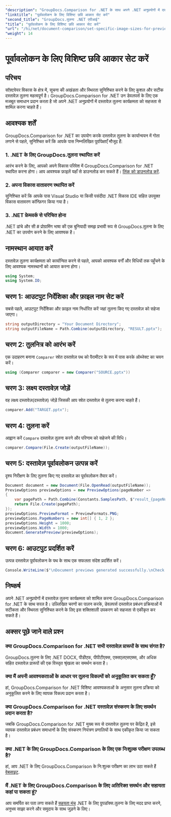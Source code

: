 ```yaml
---
"description": "GroupDocs.Comparison for .NET के साथ अपने .NET अनुप्रयोगों में दस्तावेज़ तुलना कार्यक्षमता को सहजता से एकीकृत करें।"
"linktitle": "पूर्वावलोकन के लिए विशिष्ट छवि आकार सेट करें"
"second_title": "GroupDocs.तुलना .NET एपीआई"
"title": "पूर्वावलोकन के लिए विशिष्ट छवि आकार सेट करें"
"url": "/hi/net/document-comparison/set-specific-image-sizes-for-previews/"
"weight": 14
---
```


# पूर्वावलोकन के लिए विशिष्ट छवि आकार सेट करें

## परिचय
सॉफ़्टवेयर विकास के क्षेत्र में, सूचना की अखंडता और स्थिरता सुनिश्चित करने के लिए कुशल और सटीक दस्तावेज़ तुलना महत्वपूर्ण है। GroupDocs.Comparison for .NET उन डेवलपर्स के लिए एक मजबूत समाधान प्रदान करता है जो अपने .NET अनुप्रयोगों में दस्तावेज़ तुलना कार्यक्षमता को सहजता से शामिल करना चाहते हैं।
## आवश्यक शर्तें
GroupDocs.Comparison for .NET का उपयोग करके दस्तावेज़ तुलना के कार्यान्वयन में गोता लगाने से पहले, सुनिश्चित करें कि आपके पास निम्नलिखित पूर्वापेक्षाएँ मौजूद हैं:
### 1. .NET के लिए GroupDocs.तुलना स्थापित करें
आरंभ करने के लिए, आपको अपने विकास परिवेश में GroupDocs.Comparison for .NET स्थापित करना होगा। आप आवश्यक फ़ाइलें यहाँ से डाउनलोड कर सकते हैं। [लिंक को डाउनलोड करें](https://releases.groupdocs.com/comparison/net/).
### 2. अपना विकास वातावरण स्थापित करें
सुनिश्चित करें कि आपके पास Visual Studio या किसी पसंदीदा .NET विकास IDE सहित उपयुक्त विकास वातावरण कॉन्फ़िगर किया गया है।
### 3. .NET फ्रेमवर्क से परिचित होना
.NET ढांचे और सी # प्रोग्रामिंग भाषा की एक बुनियादी समझ प्रभावी रूप से GroupDocs.तुलना के लिए .NET का उपयोग करने के लिए आवश्यक है।

## नामस्थान आयात करें
दस्तावेज़ तुलना कार्यक्षमता को कार्यान्वित करने से पहले, आपको आवश्यक वर्गों और विधियों तक पहुँचने के लिए आवश्यक नामस्थानों को आयात करना होगा।
```csharp
using System;
using System.IO;
```
## चरण 1: आउटपुट निर्देशिका और फ़ाइल नाम सेट करें
सबसे पहले, आउटपुट निर्देशिका और फ़ाइल नाम निर्धारित करें जहां तुलना किए गए दस्तावेज़ को सहेजा जाएगा।
```csharp
string outputDirectory = "Your Document Directory";
string outputFileName = Path.Combine(outputDirectory, "RESULT.pptx");
```
## चरण 2: तुलनित्र को आरंभ करें
एक उदाहरण बनाना `Comparer` स्रोत दस्तावेज़ पथ को पैरामीटर के रूप में पास करके ऑब्जेक्ट का चयन करें।
```csharp
using (Comparer comparer = new Comparer("SOURCE.pptx"))
```
## चरण 3: लक्ष्य दस्तावेज़ जोड़ें
वह लक्ष्य दस्तावेज़(दस्तावेज़) जोड़ें जिसकी आप स्रोत दस्तावेज़ से तुलना करना चाहते हैं।
```csharp
comparer.Add("TARGET.pptx");
```
## चरण 4: तुलना करें
आह्वान करें `Compare` दस्तावेज़ तुलना करने और परिणाम को सहेजने की विधि।
```csharp
comparer.Compare(File.Create(outputFileName));
```
## चरण 5: दस्तावेज़ पूर्वावलोकन उत्पन्न करें
दृश्य निरीक्षण के लिए तुलना किए गए दस्तावेज़ का पूर्वावलोकन तैयार करें।
```csharp
Document document = new Document(File.OpenRead(outputFileName));
PreviewOptions previewOptions = new PreviewOptions(pageNumber =>
{
    var pagePath = Path.Combine(Constants.SamplesPath, $"result_{pageNumber}.png");
    return File.Create(pagePath);
});
previewOptions.PreviewFormat = PreviewFormats.PNG;
previewOptions.PageNumbers = new int[] { 1, 2 };
previewOptions.Height = 1000;
previewOptions.Width = 1000;
document.GeneratePreview(previewOptions);
```
## चरण 6: आउटपुट प्रदर्शित करें
उत्पन्न दस्तावेज़ पूर्वावलोकन के पथ के साथ एक सफलता संदेश प्रदर्शित करें।
```csharp
Console.WriteLine($"\nDocument previews generated successfully.\nCheck output in {outputDirectory}.");
```

## निष्कर्ष
अपने .NET अनुप्रयोगों में दस्तावेज़ तुलना कार्यक्षमता को शामिल करना GroupDocs.Comparison for .NET के साथ सरल है। उल्लिखित चरणों का पालन करके, डेवलपर्स दस्तावेज़ प्रबंधन प्रक्रियाओं में सटीकता और स्थिरता सुनिश्चित करने के लिए इस शक्तिशाली उपकरण को सहजता से एकीकृत कर सकते हैं।
## अक्सर पूछे जाने वाले प्रश्न
### क्या GroupDocs.Comparison for .NET सभी दस्तावेज़ प्रारूपों के साथ संगत है?
GroupDocs.तुलना के लिए .NET DOCX, पीडीएफ, पीपीटीएक्स, एक्सएलएसएक्स, और अधिक सहित दस्तावेज़ प्रारूपों की एक विस्तृत श्रृंखला का समर्थन करता है।
### क्या मैं अपनी आवश्यकताओं के आधार पर तुलना विकल्पों को अनुकूलित कर सकता हूँ?
हां, GroupDocs.Comparison for .NET विशिष्ट आवश्यकताओं के अनुसार तुलना प्रक्रिया को अनुकूलित करने के लिए व्यापक विकल्प प्रदान करता है।
### क्या GroupDocs.Comparison for .NET दस्तावेज़ संस्करण के लिए समर्थन प्रदान करता है?
जबकि GroupDocs.Comparison for .NET मुख्य रूप से दस्तावेज़ तुलना पर केंद्रित है, इसे व्यापक दस्तावेज़ प्रबंधन समाधानों के लिए संस्करण नियंत्रण प्रणालियों के साथ एकीकृत किया जा सकता है।
### क्या .NET के लिए GroupDocs.Comparison के लिए एक निःशुल्क परीक्षण उपलब्ध है?
हां, आप .NET के लिए GroupDocs.Comparison के नि:शुल्क परीक्षण का लाभ उठा सकते हैं [वेबसाइट](https://releases.groupdocs.com/).
### मैं .NET के लिए GroupDocs.Comparison के लिए अतिरिक्त समर्थन और सहायता कहां पा सकता हूं?
आप समर्पित का पता लगा सकते हैं [सहयता मंच](https://forum.groupdocs.com/c/comparison/12) .NET के लिए ग्रुपडॉक्स.तुलना के लिए मदद प्राप्त करने, अनुभव साझा करने और समुदाय के साथ जुड़ने के लिए।